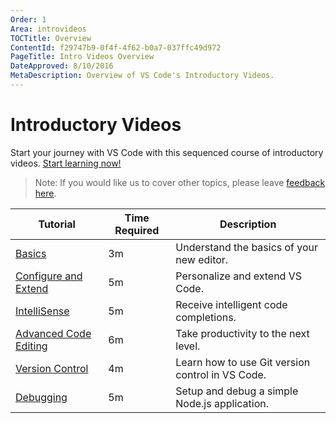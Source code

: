 ```yaml
---
Order: 1
Area: introvideos
TOCTitle: Overview
ContentId: f29747b9-0f4f-4f62-b0a7-037ffc49d972
PageTitle: Intro Videos Overview
DateApproved: 8/10/2016
MetaDescription: Overview of VS Code's Introductory Videos. 
---
```


# Introductory Videos

Start your journey with VS Code with this sequenced course of introductory videos. [Start learning now!](/docs/introvideos/basics)

> Note: If you would like us to cover other topics, please leave [feedback here](https://www.surveymonkey.com/r/H9W7K8J). 

Tutorial                              | Time Required | Description
------------------------------------- | ------------- | --------------------------------
[Basics](/docs/introvideos/basics) | 3m | Understand the basics of your new editor. 
[Configure and Extend](/docs/introvideos/configure) | 5m | Personalize and extend VS Code.
[IntelliSense](/docs/introvideos/intellisense) | 5m | Receive intelligent code completions. 
[Advanced Code Editing](/docs/introvideos/codeediting) | 6m | Take productivity to the next level. 
[Version Control](/docs/introvideos/codeediting) | 4m | Learn how to use Git version control in VS Code.
[Debugging](/docs/introvideos/debugging) | 5m | Setup and debug a simple Node.js application. 

